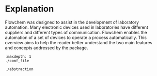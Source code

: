 # Explanation

Flowchem was designed to assist in the development of laboratory automation. Many electronic devices used in 
laboratories have different suppliers and different types of communication. Flowchem enables the automation of a 
set of devices to operate a process automatically. This overview aims to help the reader better understand the two 
main features and concepts addressed by the package.


```{toctree}
:maxdepth: 1
./conf_file

./abstraction
```